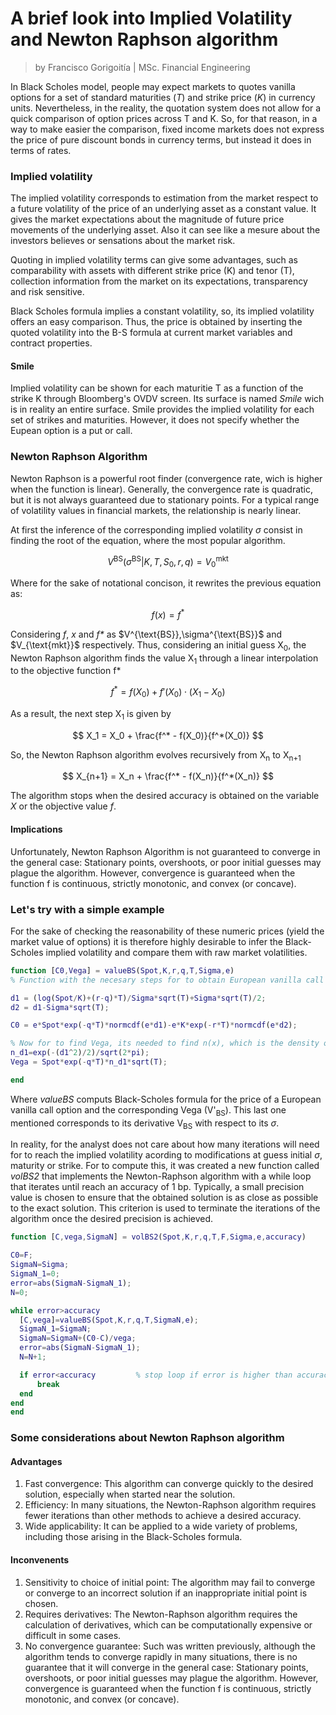 # A brief look into Implied Volatility and Newton Raphson algorithm 
> by Francisco Gorigoitía |
> MSc. Financial Engineering


In Black Scholes model, people may expect markets to quotes vanilla options for a set of standard maturities (_T_) and strike price (_K_) in currency units. Nevertheless, in the reality, the quotation system does not allow for a quick comparison of option prices across T and K. So, for that reason, in a way to make easier the comparison, fixed income markets does not express the price of pure discount bonds in currency terms, but instead it does in terms of rates. 



### Implied volatility
The implied volatility corresponds to estimation from the market respect to a future volatility of the price of an underlying asset as a constant value. It gives the market expectations about the magnitude of future price movements of the underlying asset. Also it can see like a mesure about the investors believes or sensations about the market risk.  

Quoting in implied volatility terms can give some advantages, such as comparability with assets with different strike price (K) and tenor (T), collection information from the market on its expectations, transparency and risk sensitive.  

Black Scholes formula implies a constant volatility, so, its implied volatility offers an easy comparison. Thus, the price is obtained by inserting the quoted volatility into the B-S formula at current market variables and contract properties. 

#### Smile
Implied volatility can be shown for each maturitie T as a function of the strike K through Bloomberg's OVDV screen. Its surface is named _Smile_ wich is in reality an entire surface. Smile provides the implied volatility for each set of strikes and maturities. However, it does not specify whether the Eupean option is a put or call.  
                   

### Newton Raphson Algorithm 

Newton Raphson is a powerful root finder (convergence rate, wich is higher when the function is linear). Generally, the convergence rate is quadratic, but it is not always guaranteed due to stationary points. For a typical range of volatility values in financial markets, the relationship is nearly linear.

At first the inference of the corresponding implied volatility $\sigma$ consist in finding the root of the equation, where the most popular algorithm.

$$ 
V^{\text{BS}}(\sigma^{\text{BS}} | K, T, S_0, r, q) = V_0^{\text{mkt}}
$$

Where for the sake of notational concison, it rewrites the previous equation as:

$$
f(x) = f^*
$$ 

Considering _f_, _x_ and _f*_ as $V^{\text{BS}},\sigma^{\text{BS}}\$ and $V_{\text{mkt}}\$ respectively. Thus, considering an initial guess X<sub>0</sub>, the Newton Raphson algorithm finds the value X<sub>1</sub> through a linear interpolation to the objective function f*

$$
f^* = f(X_0) + f'(X_0) \cdot (X_1 - X_0)
$$

As a result, the next step X<sub>1</sub> is given by

$$
X_1 = X_0 + \frac{f^* - f(X_0)}{f^*(X_0)}
$$

So, the Newton Raphson algorithm evolves recursively from X<sub>n</sub> to X<sub>n+1</sub>

$$
X_{n+1} = X_n + \frac{f^* - f(X_n)}{f^*(X_n)}
$$

The algorithm stops when the desired accuracy is obtained on the variable _X_ or the objective value _f_. 
                           
#### Implications
Unfortunately, Newton Raphson Algorithm is not guaranteed to converge in the general case: Stationary points, overshoots, or poor initial guesses may plague the algorithm. However, convergence is guaranteed when the function f is continuous, strictly monotonic, and convex (or concave).


### Let's try with a simple example

For the sake of checking the reasonability of these numeric prices (yield the market value of options)  it is therefore highly desirable to infer the Black-Scholes implied volatility and compare them with raw market volatilities. 

```matlab
function [C0,Vega] = valueBS(Spot,K,r,q,T,Sigma,e)
% Function with the necesary steps for to obtain European vanilla call value at time 0

d1 = (log(Spot/K)+(r-q)*T)/Sigma*sqrt(T)+Sigma*sqrt(T)/2;
d2 = d1-Sigma*sqrt(T);

C0 = e*Spot*exp(-q*T)*normcdf(e*d1)-e*K*exp(-r*T)*normcdf(e*d2);

% Now for to find Vega, its needed to find n(x), which is the density of the standard Gaussian distribution 
n_d1=exp(-(d1^2)/2)/sqrt(2*pi);
Vega = Spot*exp(-q*T)*n_d1*sqrt(T); 

end 
```
Where _valueBS_ computs Black-Scholes formula for the price of a European vanilla call option and the corresponding Vega (V'<sub>BS</sub>). This last one mentioned corresponds to its derivative V<sub>BS</sub> with respect to its $\sigma$.

In reality, for the analyst does not care about how many iterations will need for to reach the implied volatility acording to modifications at guess initial $\sigma$, maturity or strike. For to compute this, it was created a new function called _volBS2_ that implements the Newton-Raphson algorithm with a while loop that iterates until reach an accuracy of 1 bp. Typically, a small precision value is chosen to ensure that the obtained solution is as close as possible to the exact solution. This criterion is used to terminate the iterations of the algorithm once the desired precision is achieved. 

```matlab
function [C,vega,SigmaN] = volBS2(Spot,K,r,q,T,F,Sigma,e,accuracy)

C0=F;
SigmaN=Sigma;
SigmaN_1=0;
error=abs(SigmaN-SigmaN_1);
N=0;

while error>accuracy
  [C,vega]=valueBS(Spot,K,r,q,T,SigmaN,e);
  SigmaN_1=SigmaN;
  SigmaN=SigmaN+(C0-C)/vega;
  error=abs(SigmaN-SigmaN_1);
  N=N+1;

  if error<accuracy         % stop loop if error is higher than accuracy
      break
  end
end
end

```

### Some considerations about Newton Raphson algorithm
#### Advantages
1. Fast convergence: This algorithm can converge quickly to the desired solution, especially when started near the solution.
2. Efficiency: In many situations, the Newton-Raphson algorithm requires fewer iterations than other methods to achieve a desired accuracy.
3. Wide applicability: It can be applied to a wide variety of problems, including those arising in the Black-Scholes formula.

#### Inconvenents 
1. Sensitivity to choice of initial point: The algorithm may fail to converge or converge to an incorrect solution if an inappropriate initial point is chosen.
2. Requires derivatives: The Newton-Raphson algorithm requires the calculation of derivatives, which can be computationally expensive or difficult in some cases.
3. No convergence guarantee: Such was written previously, although the algorithm tends to converge rapidly in many situations, there is no guarantee that it will converge in the general case: Stationary points, overshoots, or poor initial guesses may plague the algorithm. However, convergence is guaranteed when the function f is continuous, strictly monotonic, and convex (or concave).








